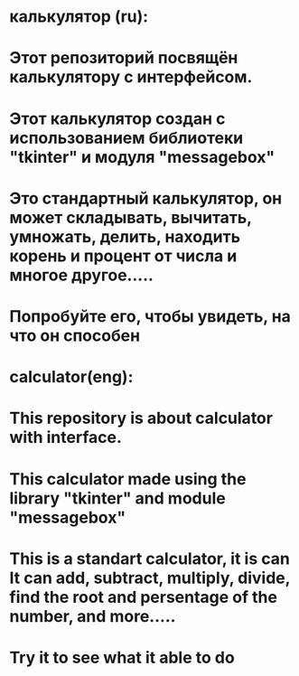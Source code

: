 # калькулятор (ru):
# Этот репозиторий посвящён калькулятору с интерфейсом.
# Этот калькулятор создан с использованием библиотеки "tkinter" и модуля "messagebox"
# Это стандартный калькулятор, он может складывать, вычитать, умножать, делить, находить корень и процент от числа и многое другое.....
# Попробуйте его, чтобы увидеть, на что он способен
#
# calculator(eng):
# This repository is about calculator with interface.
# This calculator made using the library "tkinter" and module "messagebox"
# This is a standart calculator, it is can It can add, subtract, multiply, divide, find the root and persentage of the number, and more.....
# Try it to see what it able to do